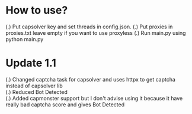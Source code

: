 
# How to use?

(.) Put capsolver key and set threads in config.json.
(.) Put proxies in proxies.txt leave empty if you want to use proxyless
(.) Run main.py using python main.py

# Update 1.1

(.) Changed captcha task for capsolver and uses httpx to get captcha instead of capsolver lib\
(.) Reduced Bot Detected\
(.) Added capmonster support but I don't advise using it because it have really bad captcha score and gives Bot Detected
